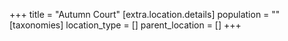 +++
title = "Autumn Court"
[extra.location.details]
population = ""
[taxonomies]
location_type = []
parent_location = []
+++

